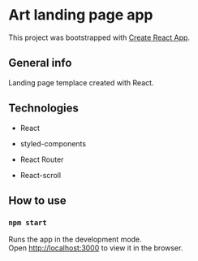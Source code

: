 # Art landing page app

This project was bootstrapped with [Create React App](https://github.com/facebook/create-react-app).

## General info

Landing page templace created with React.

## Technologies

- React

- styled-components

- React Router

- React-scroll

## How to use

### `npm start`

Runs the app in the development mode.\
Open [http://localhost:3000](http://localhost:3000) to view it in the browser.
